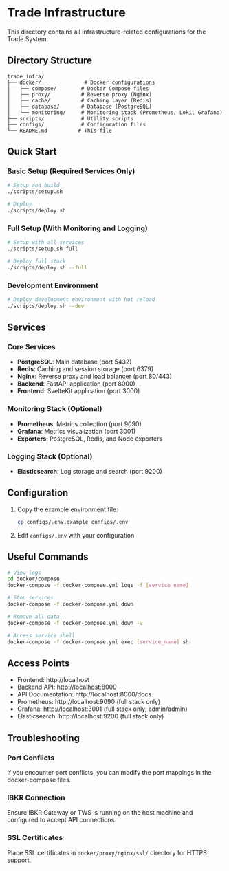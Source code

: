# Trade Infrastructure

This directory contains all infrastructure-related configurations for the Trade System.

<!-- Test comment for monorepo structure verification - infra project -->

## Directory Structure

```
trade_infra/
├── docker/              # Docker configurations
│   ├── compose/        # Docker Compose files
│   ├── proxy/          # Reverse proxy (Nginx)
│   ├── cache/          # Caching layer (Redis)
│   ├── database/       # Database (PostgreSQL)
│   └── monitoring/     # Monitoring stack (Prometheus, Loki, Grafana)
├── scripts/            # Utility scripts
├── configs/            # Configuration files
└── README.md          # This file
```

## Quick Start

### Basic Setup (Required Services Only)

```bash
# Setup and build
./scripts/setup.sh

# Deploy
./scripts/deploy.sh
```

### Full Setup (With Monitoring and Logging)

```bash
# Setup with all services
./scripts/setup.sh full

# Deploy full stack
./scripts/deploy.sh --full
```

### Development Environment

```bash
# Deploy development environment with hot reload
./scripts/deploy.sh --dev
```

## Services

### Core Services
- **PostgreSQL**: Main database (port 5432)
- **Redis**: Caching and session storage (port 6379)
- **Nginx**: Reverse proxy and load balancer (port 80/443)
- **Backend**: FastAPI application (port 8000)
- **Frontend**: SvelteKit application (port 3000)

### Monitoring Stack (Optional)
- **Prometheus**: Metrics collection (port 9090)
- **Grafana**: Metrics visualization (port 3001)
- **Exporters**: PostgreSQL, Redis, and Node exporters

### Logging Stack (Optional)
- **Elasticsearch**: Log storage and search (port 9200)

## Configuration

1. Copy the example environment file:
   ```bash
   cp configs/.env.example configs/.env
   ```

2. Edit `configs/.env` with your configuration

## Useful Commands

```bash
# View logs
cd docker/compose
docker-compose -f docker-compose.yml logs -f [service_name]

# Stop services
docker-compose -f docker-compose.yml down

# Remove all data
docker-compose -f docker-compose.yml down -v

# Access service shell
docker-compose -f docker-compose.yml exec [service_name] sh
```

## Access Points

- Frontend: http://localhost
- Backend API: http://localhost:8000
- API Documentation: http://localhost:8000/docs
- Prometheus: http://localhost:9090 (full stack only)
- Grafana: http://localhost:3001 (full stack only, admin/admin)
- Elasticsearch: http://localhost:9200 (full stack only)

## Troubleshooting

### Port Conflicts
If you encounter port conflicts, you can modify the port mappings in the docker-compose files.

### IBKR Connection
Ensure IBKR Gateway or TWS is running on the host machine and configured to accept API connections.

### SSL Certificates
Place SSL certificates in `docker/proxy/nginx/ssl/` directory for HTTPS support.